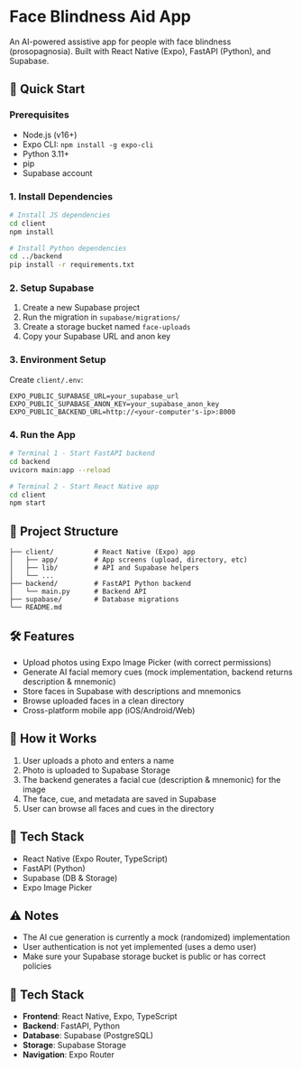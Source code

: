 
# Face Blindness Aid App

An AI-powered assistive app for people with face blindness (prosopagnosia). Built with React Native (Expo), FastAPI (Python), and Supabase.

## 🚀 Quick Start

### Prerequisites
- Node.js (v16+)
- Expo CLI: `npm install -g expo-cli`
- Python 3.11+
- pip
- Supabase account

### 1. Install Dependencies
```bash
# Install JS dependencies
cd client
npm install

# Install Python dependencies
cd ../backend
pip install -r requirements.txt
```

### 2. Setup Supabase
1. Create a new Supabase project
2. Run the migration in `supabase/migrations/`
3. Create a storage bucket named `face-uploads`
4. Copy your Supabase URL and anon key

### 3. Environment Setup
Create `client/.env`:
```
EXPO_PUBLIC_SUPABASE_URL=your_supabase_url
EXPO_PUBLIC_SUPABASE_ANON_KEY=your_supabase_anon_key
EXPO_PUBLIC_BACKEND_URL=http://<your-computer's-ip>:8000
```

### 4. Run the App
```bash
# Terminal 1 - Start FastAPI backend
cd backend
uvicorn main:app --reload

# Terminal 2 - Start React Native app
cd client
npm start
```

## 📁 Project Structure
```
├── client/          # React Native (Expo) app
│   ├── app/         # App screens (upload, directory, etc)
│   ├── lib/         # API and Supabase helpers
│   └── ...
├── backend/         # FastAPI Python backend
│   └── main.py      # Backend API
├── supabase/        # Database migrations
└── README.md
```

## 🛠 Features
- Upload photos using Expo Image Picker (with correct permissions)
- Generate AI facial memory cues (mock implementation, backend returns description & mnemonic)
- Store faces in Supabase with descriptions and mnemonics
- Browse uploaded faces in a clean directory
- Cross-platform mobile app (iOS/Android/Web)

## 📝 How it Works
1. User uploads a photo and enters a name
2. Photo is uploaded to Supabase Storage
3. The backend generates a facial cue (description & mnemonic) for the image
4. The face, cue, and metadata are saved in Supabase
5. User can browse all faces and cues in the directory

## 🔗 Tech Stack
- React Native (Expo Router, TypeScript)
- FastAPI (Python)
- Supabase (DB & Storage)
- Expo Image Picker

## ⚠️ Notes
- The AI cue generation is currently a mock (randomized) implementation
- User authentication is not yet implemented (uses a demo user)
- Make sure your Supabase storage bucket is public or has correct policies

## 🔧 Tech Stack
- **Frontend**: React Native, Expo, TypeScript
- **Backend**: FastAPI, Python
- **Database**: Supabase (PostgreSQL)
- **Storage**: Supabase Storage
- **Navigation**: Expo Router
